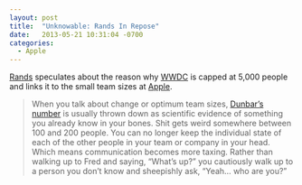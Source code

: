 ```yaml
---
layout: post
title:  "Unknowable: Rands In Repose"
date:   2013-05-21 10:31:04 -0700
categories:
  - Apple
---
```


 [Rands](https://twitter.com/rands)  speculates about the reason why  [WWDC](https://developer.apple.com/wwdc/)  is capped at 5,000 people and links it to the small team sizes at  [Apple](http://www.apple.com).

 > 
 > 
 >  
 > 
 > When you talk about change or optimum team sizes, [Dunbar’s number](http://en.wikipedia.org/wiki/Dunbar's_number) is usually thrown down as scientific evidence of something you already know in your bones. Shit gets weird somewhere between 100 and 200 people. You can no longer keep the individual state of each of the other people in your team or company in your head. Which means communication becomes more taxing. Rather than walking up to Fred and saying, “What’s up?” you cautiously walk up to a person you don’t know and sheepishly ask, “Yeah… who are you?”
 > 
 >  
 > 
 > 
